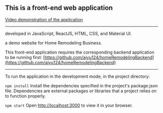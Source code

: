 ## This is a front-end web application

[Video demonstration of the application](https://youtu.be/fdcxK87FEHM)

---

developed in JavaScript, ReactJS, HTML, CSS, and Material UI.

a demo website for Home Remodeling Business.

This front-end application requires the corresponding backend application to be running first:
[https://github.com/ajyu124/homeRemodelingBackend](https://github.com/ajyu124/homeRemodelingBackend)

---

To run the application in the development mode, 
in the project directory:

`npm install`
Install the dependencies specified in the project's package.json file. 
Dependencies are external packages or libraries that a project relies on to function properly. 

`npm start`
Open [http://localhost:3000](http://localhost:3000) to view it in your browser.
